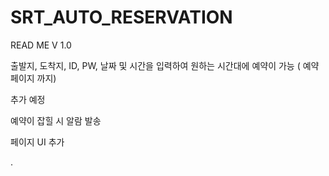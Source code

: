 # SRT_AUTO_RESERVATION
READ ME
V 1.0

출발지, 도착지, ID, PW, 날짜 및 시간을 입력하여 원하는 시간대에 예약이 가능 ( 예약 페이지 까지)

추가 예정

예약이 잡힐 시 알람 발송

페이지 UI 추가

.
